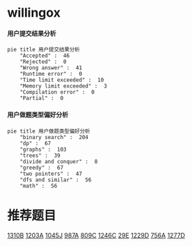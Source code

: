 # willingox

<!-- tabs:start -->



#### **用户提交结果分析**

```mermaid
pie title 用户提交结果分析
    "Accepted" :  46
    "Rejected" :  0
    "Wrong answer" :  41
    "Runtime error" :  0
    "Time limit exceeded" :  10
    "Memory limit exceeded" :  3
    "Compilation error" :  0
    "Partial" :  0
```

#### **用户做题类型偏好分析**

```mermaid
pie title 用户做题类型偏好分析
    "binary search" :  204
    "dp" :  67
    "graphs" :  103
    "trees" :  39
    "divide and conquer" :  8
    "greedy" :  67
    "two pointers" :  47
    "dfs and similar" :  56
    "math" :  56
```



<!-- tabs:end -->
# 推荐题目
[1310B](https://codeforces.com/contest/1310/problem/B)
[1203A](https://codeforces.com/contest/1203/problem/A)
[1045J](https://codeforces.com/contest/1045/problem/J)
[987A](https://codeforces.com/contest/987/problem/A)
[809C](https://codeforces.com/contest/809/problem/C)
[1246C](https://codeforces.com/contest/1246/problem/C)
[29E](https://codeforces.com/contest/29/problem/E)
[1229D](https://codeforces.com/contest/1229/problem/D)
[756A](https://codeforces.com/contest/756/problem/A)
[1277D](https://codeforces.com/contest/1277/problem/D)
